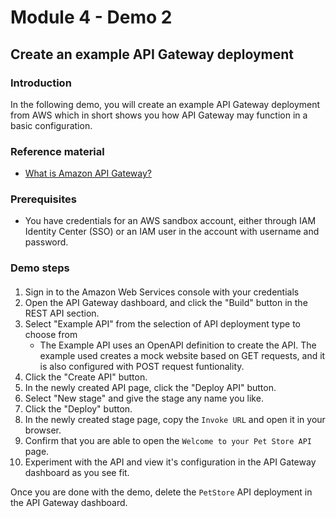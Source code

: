 # Module 4 - Demo 2
## Create an example API Gateway deployment

### Introduction
In the following demo, you will create an example API Gateway deployment from AWS which in short shows you how API Gateway may function in a basic configuration.

### Reference material
- [What is Amazon API Gateway?](https://docs.aws.amazon.com/apigateway/latest/developerguide/welcome.html)

### Prerequisites
- You have credentials for an AWS sandbox account, either through IAM Identity Center (SSO) or an IAM user in the account with username and password.

### Demo steps

#### 
1. Sign in to the Amazon Web Services console with your credentials
2. Open the API Gateway dashboard, and click the "Build" button in the REST API section.
3. Select "Example API" from the selection of API deployment type to choose from
    - The Example API uses an OpenAPI definition to create the API. The example used creates a mock website based on GET requests, and it is also configured with POST request funtionality.
4. Click the "Create API" button.
5. In the newly created API page, click the "Deploy API" button.
6. Select "New stage" and give the stage any name you like.
7. Click the "Deploy" button.
8. In the newly created stage page, copy the `Invoke URL` and open it in your browser.
9. Confirm that you are able to open the `Welcome to your Pet Store API` page.
10. Experiment with the API and view it's configuration in the API Gateway dashboard as you see fit.

Once you are done with the demo, delete the `PetStore` API deployment in the API Gateway dashboard.